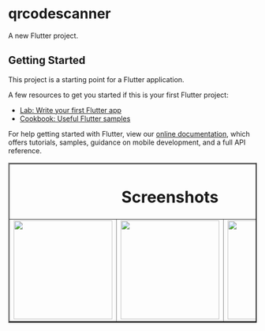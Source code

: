 # qrcodescanner

A new Flutter project.

## Getting Started

This project is a starting point for a Flutter application.

A few resources to get you started if this is your first Flutter project:

- [Lab: Write your first Flutter app](https://flutter.dev/docs/get-started/codelab)
- [Cookbook: Useful Flutter samples](https://flutter.dev/docs/cookbook)

For help getting started with Flutter, view our
[online documentation](https://flutter.dev/docs), which offers tutorials,
samples, guidance on mobile development, and a full API reference.


<table border="2" align="center">
  <tr>
    <td colspan="3" align="center" ><h1> Screenshots </h1> </td>
  </tr>
  
  <tr>
    <td><img src="https://github.com/mahirkursun/Flutter-Mobil-Application/blob/main/screenshot/Screenshot1.jpg"  width="200"/></td>
    <td><img src="https://github.com/mahirkursun/Flutter-Mobil-Application/blob/main/screenshot/Screenshot2.jpg"  width="200"/></td>
    <td><img src="https://github.com/mahirkursun/Flutter-Mobil-Application/blob/main/screenshot/Screenshot3.jpg"  width="200"/></td>

  </tr>
  </table>

